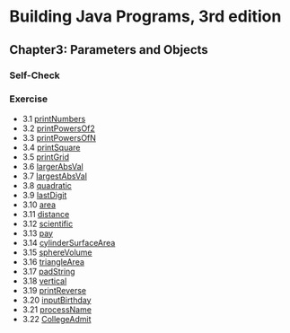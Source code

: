 # Building Java Programs, 3rd edition

## Chapter3: Parameters and Objects

### Self-Check



### Exercise
* 3.1  [printNumbers](printNumbers.java)
* 3.2  [printPowersOf2](printPowersOf2.java)
* 3.3  [printPowersOfN](printPowersOfN.java)
* 3.4  [printSquare](printSquare.java)
* 3.5  [printGrid](printGrid.java)
* 3.6  [largerAbsVal](largerAbsVal.java)
* 3.7  [largestAbsVal](largestAbsVal.java)
* 3.8  [quadratic](quadratic.java)
* 3.9  [lastDigit](lastDigit.java)
* 3.10 [area](area.java)
* 3.11 [distance](distance.java)
* 3.12 [scientific](scientific.java)
* 3.13 [pay](pay.java)
* 3.14 [cylinderSurfaceArea](cylinderSurfaceArea.java)
* 3.15 [sphereVolume](sphereVolume.java)
* 3.16 [triangleArea](triangleArea.java)
* 3.17 [padString](padString.java)
* 3.18 [vertical](vertical.java)
* 3.19 [printReverse](printReverse.java)
* 3.20 [inputBirthday](inputBirthday.java)
* 3.21 [processName](processName.java)
* 3.22 [CollegeAdmit](CollegeAdmit.java)

